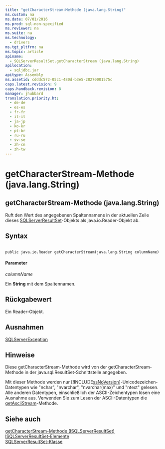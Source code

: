```yaml
---
title: "getCharacterStream-Methode (java.lang.String)"
ms.custom: na
ms.date: 07/01/2016
ms.prod: sql-non-specified
ms.reviewer: na
ms.suite: na
ms.technology: 
  - drivers
ms.tgt_pltfrm: na
ms.topic: article
apiname: 
  - SQLServerResultSet.getCharacterStream (java.lang.String)
apilocation: 
  - sqljdbc.jar
apitype: Assembly
ms.assetid: cdddc572-05c1-480d-b3e5-28270001575c
caps.latest.revision: 9
caps.handback.revision: 8
manager: jhubbard
translation.priority.ht: 
  - de-de
  - es-es
  - fr-fr
  - it-it
  - ja-jp
  - ko-kr
  - pt-br
  - ru-ru
  - sv-se
  - zh-cn
  - zh-tw
---
```

# getCharacterStream-Methode (java.lang.String)
    
## getCharacterStream\-Methode \(java.lang.String\)  
 Ruft den Wert des angegebenen Spaltennamens in der aktuellen Zeile dieses [SQLServerResultSet](../content/SQLServerResultSet-Class.md)\-Objekts als java.io.Reader\-Objekt ab.  
  
## Syntax  
  
```  
  
public java.io.Reader getCharacterStream(java.lang.String columnName)  
```  
  
#### Parameter  
 *columnName*  
  
 Ein **String** mit dem Spaltennamen.  
  
## Rückgabewert  
 Ein Reader\-Objekt.  
  
## Ausnahmen  
 [SQLServerException](../content/SQLServerException-Class.md)  
  
## Hinweise  
 Diese getCharacterStream\-Methode wird von der getCharacterStream\-Methode in der java.sql.ResultSet\-Schnittstelle angegeben.  
  
 Mit dieser Methode werden nur [!INCLUDE[ssNoVersion](../content/includes/ssNoVersion_md.md)]\-Unicodezeichen\-Datentypen wie "nchar", "nvarchar", "nvarchar\(max\)" und "ntext" gelesen. Alle anderen Datentypen, einschließlich der ASCII\-Zeichentypen lösen eine Ausnahme aus. Verwenden Sie zum Lesen der ASCII\-Datentypen die [getAsciiStream](../content/getAsciiStream-Method--SQLServerResultSet-.md)\-Methode.  
  
## Siehe auch  
 [getCharacterStream-Methode &#40;ISQLServerResultSet&#41;](../content/getCharacterStream-Method--SQLServerResultSet-.md)   
 [ISQLServerResultSet-Elemente](../content/SQLServerResultSet-Members.md)   
 [SQLServerResultSet-Klasse](../content/SQLServerResultSet-Class.md)  
  
  